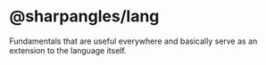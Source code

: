 # @sharpangles/lang

Fundamentals that are useful everywhere and basically serve as an extension to the language itself.
